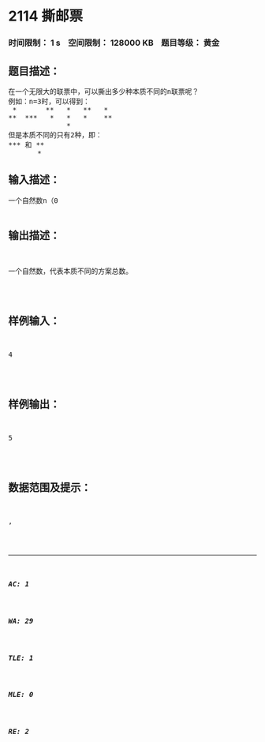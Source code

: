 # 2114 撕邮票   
### 时间限制： 1 s&nbsp;&nbsp;&nbsp;&nbsp;空间限制： 128000 KB&nbsp;&nbsp;&nbsp;&nbsp;题目等级： 黄金  
## 题目描述：  

<pre>
在一个无限大的联票中，可以撕出多少种本质不同的n联票呢？
例如：n=3时，可以得到：
 *       **   *   **   *
**  ***   *   *   *    **
              *
但是本质不同的只有2种，即：
*** 和 **
       *
</pre>
  
  
## 输入描述：  

<pre>
一个自然数n（0<n<13）。
</pre>
  
  
## 输出描述：  

<pre>
一个自然数，代表本质不同的方案总数。
</pre>
  
  
## 样例输入：  

<pre>
4
</pre>
  
  
## 样例输出：  

<pre>
5
</pre>
  
  
## 数据范围及提示：  

<pre>
,
</pre>
  
  
***  

##### AC: 1  
##### WA: 29  
##### TLE: 1  
##### MLE: 0  
##### RE: 2  
